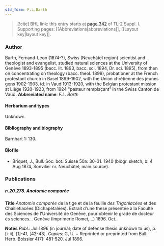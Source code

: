 ```yaml
---
std_form: F.L.Barth
---
```


> [!cite] BHL link: this entry starts at [page 342](https://www.biodiversitylibrary.org/page/33265069) of TL-2 Suppl. I.
> Supporting pages: [[Abbreviations|abbreviations]], [[Layout key|layout key]].

### Author

Barth, Fernand-Léon (1874-?), Swiss (Neuchâtel region) scientist and theologist and evangelist, studied natural sciences at the University of Genève 1893-1895 (bacc. lit. 1893, bacc. sci. 1894, Dr. sci. 1895), from then on concentrating on theology (bacc. theol. 1899), probationer at the French protestant church in Basel 1899-1902, with the Union chrétienne des jeunes gens 1902-1903, id. in Vaud 1913-1920, with the Belgian protestant mission at Liège 1920-1923, from 1924 "pasteur remplaçant" in the Swiss Canton de Vaud. 
**Abbreviated name**: *F.L. Barth*

#### Herbarium and types

Unknown.

#### Bibliography and biography

Barnhart 1: 130.

#### Biofile

- Briquet, J., Bull. Soc. bot. Suisse 50a: 30-31. 1940 (biogr. sketch, b. 4 Aug 1874, Sonvilier nr. Neuchâtel; main source).

### Publications

##### n.20.278. Anatomie comparée

**Title**
*Anatomie comparée* de la tige et de la feuille *des Trigoniacées* et des Chailletiacées (Dichapétalées). Extrait d'une thèse présentée à la Faculté des Sciences de l'Université de Genève, pour obtenir le grade de docteur ès sciences... Genève (Imprimerie Romet,...) 1896. Oct.

**Notes**
*Publ*.: Jul 1896 (in journal; date of defense thesis unknown to us), p. \[i-ii\], \[1\]-41, \[42-43\].
*Copies*: G, U. − Reprinted or preprinted from Bull. Herb. Boissier 4(7): 481-520. Jul 1896.

